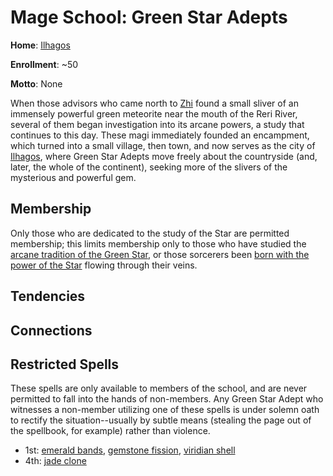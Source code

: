 # Mage School: Green Star Adepts
**Home**: [Ilhagos](../../Cities/Ilhagos.md)

**Enrollment**: ~50

**Motto**: None

When those advisors who came north to [Zhi](../../Nations/Zhi.md) found a small sliver of an immensely powerful green meteorite near the mouth of the Reri River, several of them began investigation into its arcane powers, a study that continues to this day. These magi immediately founded an encampment, which turned into a small village, then town, and now serves as the city of [Ilhagos](../../Cities/Ilhagos.md), where Green Star Adepts move freely about the countryside (and, later, the whole of the continent), seeking more of the slivers of the mysterious and powerful gem.

## Membership
Only those who are dedicated to the study of the Star are permitted membership; this limits membership only to those who have studied the [arcane tradition of the Green Star](../../Classes/Wizard/GreenStar.md), or those sorcerers been [born with the power of the Star](../../Classes/Sorcerer/GreenStar.md) flowing through their veins.

## Tendencies

## Connections

## Restricted Spells
These spells are only available to members of the school, and are never permitted to fall into the hands of non-members. Any Green Star Adept who witnesses a non-member utilizing one of these spells is under solemn oath to rectify the situation--usually by subtle means (stealing the page out of the spellbook, for example) rather than violence.

* 1st: [emerald bands](../../Magic/Spells/emerald-bands.md), [gemstone fission](../../Magic/Spells/gemstone-fission.md), [viridian shell](../../Magic/Spells/viridian-shell.md)
* 4th: [jade clone](../../Magic/Spells/jade-clone.md)
